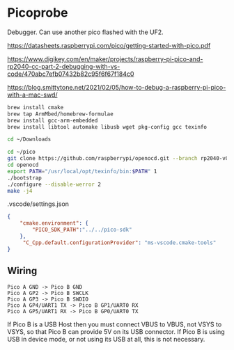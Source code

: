 # Picoprobe
Debugger. Can use another pico flashed with the UF2.

https://datasheets.raspberrypi.com/pico/getting-started-with-pico.pdf

https://www.digikey.com/en/maker/projects/raspberry-pi-pico-and-rp2040-cc-part-2-debugging-with-vs-code/470abc7efb07432b82c95f6f67f184c0

https://blog.smittytone.net/2021/02/05/how-to-debug-a-raspberry-pi-pico-with-a-mac-swd/


```sh
brew install cmake
brew tap ArmMbed/homebrew-formulae
brew install gcc-arm-embedded
brew install libtool automake libusb wget pkg-config gcc texinfo

cd ~/Downloads

cd ~/pico
git clone https://github.com/raspberrypi/openocd.git --branch rp2040-v0.12.0 --depth=1 
cd openocd
export PATH="/usr/local/opt/texinfo/bin:$PATH" 1
./bootstrap
./configure --disable-werror 2
make -j4
```

.vscode/settings.json
```json
{
    "cmake.environment": {
        "PICO_SDK_PATH":"../../pico-sdk"
    },
     "C_Cpp.default.configurationProvider": "ms-vscode.cmake-tools"
}
```

## Wiring
```
Pico A GND -> Pico B GND
Pico A GP2 -> Pico B SWCLK
Pico A GP3 -> Pico B SWDIO
Pico A GP4/UART1 TX -> Pico B GP1/UART0 RX
Pico A GP5/UART1 RX -> Pico B GP0/UART0 TX
```

If Pico B is a USB Host then you must connect VBUS to VBUS, not VSYS to VSYS, so that Pico B can provide 5V on its USB connector. If Pico B is using USB in device mode, or not using its USB at all, this is not necessary.